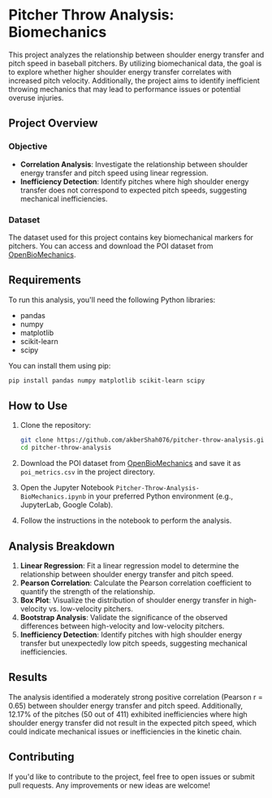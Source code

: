 # Pitcher Throw Analysis: Biomechanics

This project analyzes the relationship between shoulder energy transfer and pitch speed in baseball pitchers. By utilizing biomechanical data, the goal is to explore whether higher shoulder energy transfer correlates with increased pitch velocity. Additionally, the project aims to identify inefficient throwing mechanics that may lead to performance issues or potential overuse injuries.

## Project Overview

### Objective

- **Correlation Analysis**: Investigate the relationship between shoulder energy transfer and pitch speed using linear regression.
- **Inefficiency Detection**: Identify pitches where high shoulder energy transfer does not correspond to expected pitch speeds, suggesting mechanical inefficiencies.

### Dataset

The dataset used for this project contains key biomechanical markers for pitchers. You can access and download the POI dataset from [OpenBioMechanics](https://www.openbiomechanics.org).

## Requirements

To run this analysis, you'll need the following Python libraries:

- pandas
- numpy
- matplotlib
- scikit-learn
- scipy

You can install them using pip:

```bash
pip install pandas numpy matplotlib scikit-learn scipy
```

## How to Use

1. Clone the repository:

    ```bash
    git clone https://github.com/akberShah076/pitcher-throw-analysis.git
    cd pitcher-throw-analysis
    ```

2. Download the POI dataset from [OpenBioMechanics](https://www.openbiomechanics.org) and save it as `poi_metrics.csv` in the project directory.

3. Open the Jupyter Notebook `Pitcher-Throw-Analysis-BioMechanics.ipynb` in your preferred Python environment (e.g., JupyterLab, Google Colab).

4. Follow the instructions in the notebook to perform the analysis.

## Analysis Breakdown

1. **Linear Regression**: Fit a linear regression model to determine the relationship between shoulder energy transfer and pitch speed.
2. **Pearson Correlation**: Calculate the Pearson correlation coefficient to quantify the strength of the relationship.
3. **Box Plot**: Visualize the distribution of shoulder energy transfer in high-velocity vs. low-velocity pitchers.
4. **Bootstrap Analysis**: Validate the significance of the observed differences between high-velocity and low-velocity pitchers.
5. **Inefficiency Detection**: Identify pitches with high shoulder energy transfer but unexpectedly low pitch speeds, suggesting mechanical inefficiencies.

## Results

The analysis identified a moderately strong positive correlation (Pearson r = 0.65) between shoulder energy transfer and pitch speed. Additionally, 12.17% of the pitches (50 out of 411) exhibited inefficiencies where high shoulder energy transfer did not result in the expected pitch speed, which could indicate mechanical issues or inefficiencies in the kinetic chain.

## Contributing

If you'd like to contribute to the project, feel free to open issues or submit pull requests. Any improvements or new ideas are welcome!
